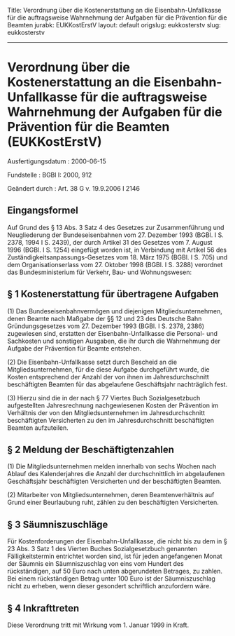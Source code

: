 Title: Verordnung über die Kostenerstattung an die Eisenbahn-Unfallkasse für die auftragsweise
  Wahrnehmung der Aufgaben für die Prävention für die Beamten
jurabk: EUKKostErstV
layout: default
origslug: eukkosterstv
slug: eukkosterstv

---

# Verordnung über die Kostenerstattung an die Eisenbahn-Unfallkasse für die auftragsweise Wahrnehmung der Aufgaben für die Prävention für die Beamten (EUKKostErstV)

Ausfertigungsdatum
:   2000-06-15

Fundstelle
:   BGBl I: 2000, 912

Geändert durch
:   Art. 38 G v. 19.9.2006 I 2146


## Eingangsformel

Auf Grund des § 13 Abs. 3 Satz 4 des Gesetzes zur Zusammenführung und
Neugliederung der Bundeseisenbahnen vom 27. Dezember 1993 (BGBl. I S.
2378, 1994 I S. 2439), der durch Artikel 31 des Gesetzes vom 7. August
1996 (BGBl. I S. 1254) eingefügt worden ist, in Verbindung mit Artikel
56 des Zuständigkeitsanpassungs-Gesetzes vom 18. März 1975 (BGBl. I S.
705) und dem Organisationserlass vom 27. Oktober 1998 (BGBl. I S.
3288) verordnet das Bundesministerium für Verkehr, Bau- und
Wohnungswesen:


## § 1 Kostenerstattung für übertragene Aufgaben

(1) Das Bundeseisenbahnvermögen und diejenigen Mitgliedsunternehmen,
denen Beamte nach Maßgabe der §§ 12 und 23 des Deutsche Bahn
Gründungsgesetzes vom 27. Dezember 1993 (BGBl. I S. 2378, 2386)
zugewiesen sind, erstatten der Eisenbahn-Unfallkasse die Personal- und
Sachkosten und sonstigen Ausgaben, die ihr durch die Wahrnehmung der
Aufgabe der Prävention für Beamte entstehen.

(2) Die Eisenbahn-Unfallkasse setzt durch Bescheid an die
Mitgliedsunternehmen, für die diese Aufgabe durchgeführt wurde, die
Kosten entsprechend der Anzahl der von ihnen im Jahresdurchschnitt
beschäftigten Beamten für das abgelaufene Geschäftsjahr nachträglich
fest.

(3) Hierzu sind die in der nach § 77 Viertes Buch Sozialgesetzbuch
aufgestellten Jahresrechnung nachgewiesenen Kosten der Prävention im
Verhältnis der von den Mitgliedsunternehmen im Jahresdurchschnitt
beschäftigten Versicherten zu den im Jahresdurchschnitt beschäftigten
Beamten aufzuteilen.


## § 2 Meldung der Beschäftigtenzahlen

(1) Die Mitgliedsunternehmen melden innerhalb von sechs Wochen nach
Ablauf des Kalenderjahres die Anzahl der durchschnittlich im
abgelaufenen Geschäftsjahr beschäftigten Versicherten und der
beschäftigten Beamten.

(2) Mitarbeiter von Mitgliedsunternehmen, deren Beamtenverhältnis auf
Grund einer Beurlaubung ruht, zählen zu den beschäftigten
Versicherten.


## § 3 Säumniszuschläge

Für Kostenforderungen der Eisenbahn-Unfallkasse, die nicht bis zu dem
in § 23 Abs. 3 Satz 1 des Vierten Buches Sozialgesetzbuch genannten
Fälligkeitstermin entrichtet worden sind, ist für jeden angefangenen
Monat der Säumnis ein Säumniszuschlag von eins vom Hundert des
rückständigen, auf 50 Euro nach unten abgerundeten Betrages, zu
zahlen. Bei einem rückständigen Betrag unter 100 Euro ist der
Säumniszuschlag nicht zu erheben, wenn dieser gesondert schriftlich
anzufordern wäre.


## § 4 Inkrafttreten

Diese Verordnung tritt mit Wirkung vom 1. Januar 1999 in Kraft.

